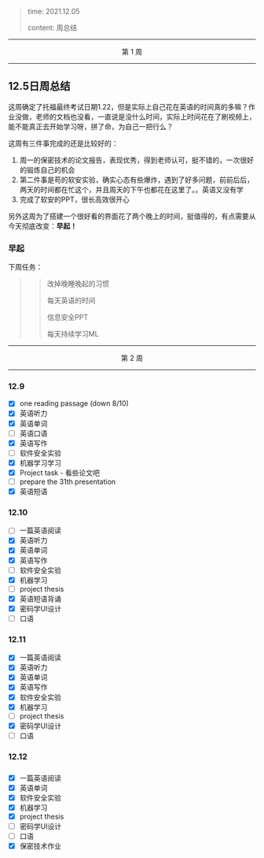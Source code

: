 > time: 2021.12.05
>
> content: 周总结

---

<center>第 1 周</center>

---



## 12.5日周总结

这周确定了托福最终考试日期1.22，但是实际上自己花在英语的时间真的多嘛？作业没做，老师的文档也没看，一直说是没什么时间，实际上时间花在了刷视频上，能不能真正去开始学习呀，拼了命，为自己一把行么？

这周有三件事完成的还是比较好的：

1. 周一的保密技术的论文报告，表现优秀，得到老师认可，挺不错的，一次很好的锻炼自己的机会
2. 第二件事是苟的软安实验，确实心态有些爆炸，遇到了好多问题，前前后后，两天的时间都在忙这个，并且周天的下午也都花在这里了。。英语又没有学
3. 完成了软安的PPT，很长高效很开心

另外这周为了搭建一个很好看的界面花了两个晚上的时间，挺值得的，有点需要从今天彻底改变：**早起！**

### 早起

下周任务：

> > 改掉晚睡晚起的习惯
> >
> > 每天英语的时间
> >
> > 信息安全PPT
> >
> > 每天持续学习ML

---

<center>第 2 周</center>

---



### 12.9 

- [x] one reading passage (down 8/10)
- [x] 英语听力
- [x] 英语单词
- [ ] 英语口语
- [x] 英语写作
- [ ] 软件安全实验
- [x] 机器学习学习
- [x] Project task - 看些论文吧
- [ ] prepare the 31th presentation 
- [x] 英语短语

### 12.10

- [ ] 一篇英语阅读
- [x] 英语听力
- [x] 英语单词
- [x] 英语写作
- [ ] 软件安全实验
- [x] 机器学习
- [ ] project thesis
- [x] 英语短语背诵
- [x] 密码学UI设计
- [ ] 口语

### 12.11

- [x] 一篇英语阅读
- [x] 英语听力
- [x] 英语单词
- [x] 英语写作
- [x] 软件安全实验
- [x] 机器学习
- [ ] project thesis
- [x] 密码学UI设计
- [ ] 口语

### 12.12

### 

- [x] 一篇英语阅读
- [x] 英语单词
- [x] 软件安全实验
- [x] 机器学习
- [x] project thesis
- [ ] 密码学UI设计
- [ ] 口语
- [x] 保密技术作业
